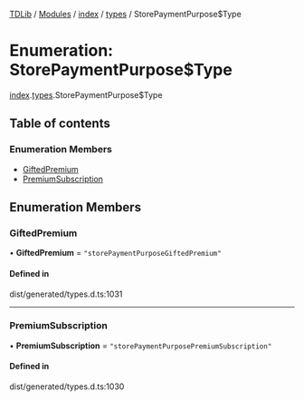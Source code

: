 [TDLib](../README.md) / [Modules](../modules.md) / [index](../modules/index.md) / [types](../modules/index.types.md) / StorePaymentPurpose$Type

# Enumeration: StorePaymentPurpose$Type

[index](../modules/index.md).[types](../modules/index.types.md).StorePaymentPurpose$Type

## Table of contents

### Enumeration Members

- [GiftedPremium](index.types.StorePaymentPurpose_Type.md#giftedpremium)
- [PremiumSubscription](index.types.StorePaymentPurpose_Type.md#premiumsubscription)

## Enumeration Members

### GiftedPremium

• **GiftedPremium** = ``"storePaymentPurposeGiftedPremium"``

#### Defined in

dist/generated/types.d.ts:1031

___

### PremiumSubscription

• **PremiumSubscription** = ``"storePaymentPurposePremiumSubscription"``

#### Defined in

dist/generated/types.d.ts:1030
